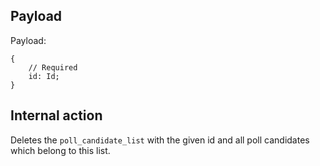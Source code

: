 ## Payload

Payload:
```
{
    // Required
    id: Id;
}
```

## Internal action
Deletes the `poll_candidate_list` with the given id and all poll candidates which belong to this list.